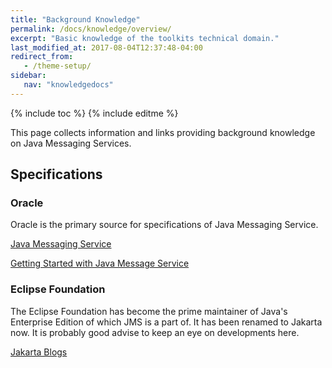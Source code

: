 ```yaml
---
title: "Background Knowledge"
permalink: /docs/knowledge/overview/
excerpt: "Basic knowledge of the toolkits technical domain."
last_modified_at: 2017-08-04T12:37:48-04:00
redirect_from:
   - /theme-setup/
sidebar:
   nav: "knowledgedocs"
---
```

{% include toc %}
{% include editme %}

This page collects information and links providing background knowledge on Java Messaging Services.

## Specifications


### Oracle

Oracle is the primary source for specifications of Java Messaging Service.

[Java Messaging Service](https://www.oracle.com/technetwork/java/index-jsp-142945.html)

[Getting Started with Java Message Service](https://www.oracle.com/technetwork/articles/java/introjms-1577110.html)


### Eclipse Foundation

The Eclipse Foundation has become the prime maintainer of Java's Enterprise Edition of which JMS is a part of. It has
been renamed to Jakarta now. It is probably good advise to keep an eye on developments here.

[Jakarta Blogs](https://jakartablogs.ee/)

